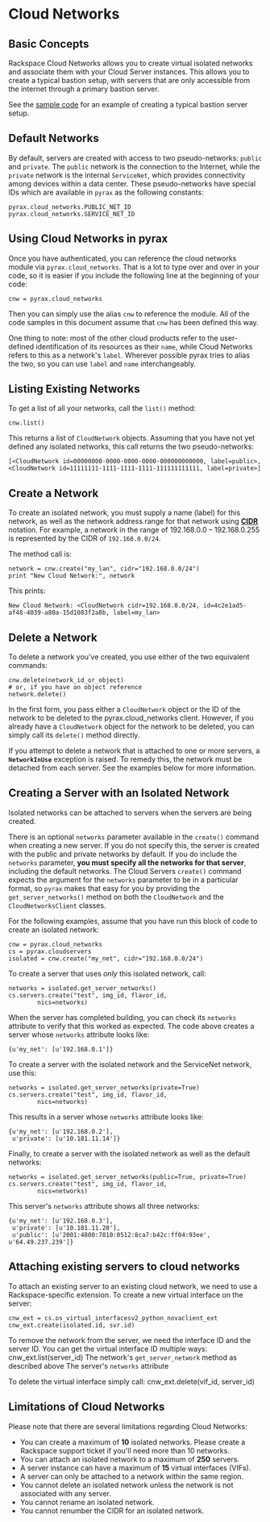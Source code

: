 # Cloud Networks

## Basic Concepts
Rackspace Cloud Networks allows you to create virtual isolated networks and associate them with your Cloud Server instances. This allows you to create a typical bastion setup, with servers that are only accessible from the internet through a primary bastion server.

See the [sample code](https://github.com/rackspace/pyrax/tree/master/samples/cloud_networks) for an example of creating a typical bastion server setup.


## Default Networks
By default, servers are created with access to two pseudo-networks: `public` and `private`. The `public` network is the connection to the Internet, while the `private` network is the internal `ServiceNet`, which provides connectivity among devices within a data center. These pseudo-networks have special IDs which are available in `pyrax` as the following constants:

    pyrax.cloud_networks.PUBLIC_NET_ID
    pyrax.cloud_networks.SERVICE_NET_ID


## Using Cloud Networks in pyrax
Once you have authenticated, you can reference the cloud networks module via `pyrax.cloud_networks`. That is a lot to type over and over in your code, so it is easier if you include the following line at the beginning of your code:

    cnw = pyrax.cloud_networks

Then you can simply use the alias `cnw` to reference the module. All of the code samples in this document assume that `cnw` has been defined this way.

One thing to note: most of the other cloud products refer to the user-defined identification of its resources as their `name`, while Cloud Networks refers to this as a network's `label`. Wherever possible pyrax tries to alias the two, so you can use `label` and `name` interchangeably.


## Listing Existing Networks
To get a list of all your networks, call the `list()` method:

    cnw.list()

This returns a list of `CloudNetwork` objects. Assuming that you have not yet defined any isolated networks, this call returns the two pseudo-networks:

    [<CloudNetwork id=00000000-0000-0000-0000-000000000000, label=public>,
    <CloudNetwork id=11111111-1111-1111-1111-111111111111, label=private>]


## Create a Network
To create an isolated network, you must supply a name (label) for this network, as well as the network address range for that network using [**CIDR**](http://en.wikipedia.org/wiki/CIDR_notation) notation. For example, a network in the range of 192.168.0.0 – 192.168.0.255 is represented by the CIDR of `192.168.0.0/24`. 

The method call is:

    network = cnw.create("my_lan", cidr="192.168.0.0/24")
    print "New Cloud Network:", network

This prints:

    New Cloud Network: <CloudNetwork cidr=192.168.0.0/24, id=4c2e1ad5-af48-4039-a80a-15d1083f2a8b, label=my_lan>


## Delete a Network
To delete a network you've created, you use either of the two equivalent commands:

    cnw.delete(network_id_or_object)
    # or, if you have an object reference
    network.delete()

In the first form, you pass either a `CloudNetwork` object or the ID of the network to be deleted to the pyrax.cloud_networks client. However, if you already have a `CloudNetwork` object for the network to be deleted, you can simply call its `delete()` method directly.

If you attempt to delete a network that is attached to one or more servers, a **`NetworkInUse`** exception is raised. To remedy this, the network must be detached from each server. See the examples below for more information.


## Creating a Server with an Isolated Network
Isolated networks can be attached to servers when the servers are being created.

There is an optional `networks` parameter available in the `create()` command when creating a new server. If you do not specify this, the server is created with the public and private networks by default. If you do include the `networks` parameter, **you must specify all the networks for that server**, including the default networks. The Cloud Servers `create()` command expects the argument for the `networks` parameter to be in a particular format, so `pyrax` makes that easy for you by providing the `get_server_networks()` method on both the `CloudNetwork` and the `CloudNetworksClient` classes.

For the following examples, assume that you have run this block of code to create an isolated network:

    cnw = pyrax.cloud_networks
    cs = pyrax.cloudservers
    isolated = cnw.create("my_net", cidr="192.168.0.0/24")

To create a server that uses *only* this isolated network, call:

    networks = isolated.get_server_networks()
    cs.servers.create("test", img_id, flavor_id,
            nics=networks)

When the server has completed building, you can check its `networks` attribute to verify that this worked as expected. The code above creates a server whose `networks` attribute looks like:

    {u'my_net': [u'192.168.0.1']}

To create a server with the isolated network and the ServiceNet network, use this:

    networks = isolated.get_server_networks(private=True)
    cs.servers.create("test", img_id, flavor_id,
            nics=networks)

This results in a server whose `networks` attribute looks like:

    {u'my_net': [u'192.168.0.2'],
     u'private': [u'10.181.11.14']}

Finally, to create a server with the isolated network as well as the default networks:

    networks = isolated.get_server_networks(public=True, private=True)
    cs.servers.create("test", img_id, flavor_id,
            nics=networks)

This server's `networks` attribute shows all three networks:

    {u'my_net': [u'192.168.0.3'],
     u'private': [u'10.181.11.20'],
     u'public': [u'2001:4800:7810:0512:8ca7:b42c:ff04:93ee', u'64.49.237.239']}


## Attaching existing servers to cloud networks
To attach an existing server to an existing cloud network, we need to use a Rackspace-specific extension. To create a new virtual interface on the server:

    cnw_ext = cs.os_virtual_interfacesv2_python_novaclient_ext
    cnw_ext.create(isolated.id, svr.id)
    
To remove the network from the server, we need the interface ID and the server ID. You can get the virtual interface ID multiple ways:
    cnw_ext.list(server_id)
    The network's `get_server_network` method as described above
    The server's `networks` attribute

To delete the virtual interface simply call:
    cnw_ext.delete(vif_id, server_id)

## Limitations of Cloud Networks
Please note that there are several limitations regarding Cloud Networks:

* You can create a maximum of **10** isolated networks. Please create a Rackspace support ticket if you'll need more than 10 networks.
* You can attach an isolated network to a maximum of **250** servers.
* A server instance can have a maximum of **15** virtual interfaces (VIFs).
* A server can only be attached to a network within the same region.
* You cannot delete an isolated network unless the network is not associated with any server.
* You cannot rename an isolated network.
* You cannot renumber the CIDR for an isolated network.